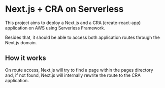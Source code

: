 # Next.js + CRA on Serverless

This project aims to deploy a Next.js and a CRA (create-react-app) application on AWS using Serverless Framework.

Besides that, it should be able to access both application routes through the Next.js domain.

## How it works

On route access, Next.js will try to find a page within the pages directory and, if not found, Next.js will internally rewrite the route to the CRA application.
